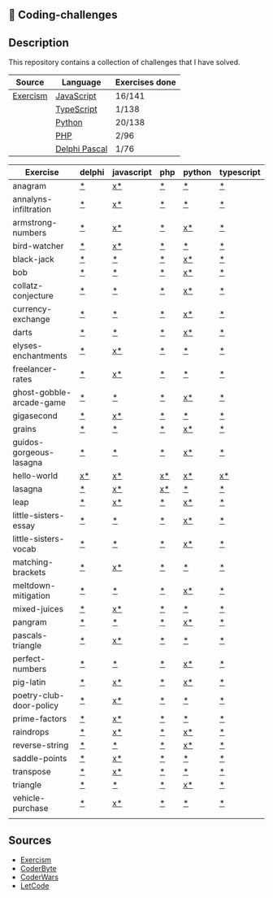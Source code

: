 ## 🎯 Coding-challenges

## Description

This repository contains a collection of challenges that I have solved.

| Source                                  | Language                          | Exercises done |
| --------------------------------------- | --------------------------------- | -------------- |
| [Exercism](https://exercism.org/tracks) | [JavaScript](exercism/javascript) | 16/141         |
|                                         | [TypeScript](exercism/typescript) | 1/138          |
|                                         | [Python](exercism/python)         | 20/138         |
|                                         | [PHP](exercism/php)               | 2/96           |
|                                         | [Delphi Pascal](exercism/delphi)  | 1/76           |

| Exercise                 | delphi                                                                                  | javascript                                                                                                              | php                                                                               | python                                                                                                            | typescript                                                                                      |
| ------------------------ | --------------------------------------------------------------------------------------- | ----------------------------------------------------------------------------------------------------------------------- | --------------------------------------------------------------------------------- | ----------------------------------------------------------------------------------------------------------------- | ----------------------------------------------------------------------------------------------- |
| anagram                  | [\*](https://exercism.org/tracks/delphi/exercises/anagram)                              | [x](./javascript/anagram)[\*](https://exercism.org/tracks/javascript/exercises/anagram)                                 | [\*](https://exercism.org/tracks/php/exercises/anagram)                           | [\*](https://exercism.org/tracks/python/exercises/anagram)                                                        | [\*](https://exercism.org/tracks/typescript/exercises/anagram)                                  |
| annalyns-infiltration    | [\*](https://exercism.org/tracks/delphi/exercises/annalyns-infiltration)                | [x](./javascript/annalyns-infiltration)[\*](https://exercism.org/tracks/javascript/exercises/annalyns-infiltration)     | [\*](https://exercism.org/tracks/php/exercises/annalyns-infiltration)             | [\*](https://exercism.org/tracks/python/exercises/annalyns-infiltration)                                          | [\*](https://exercism.org/tracks/typescript/exercises/annalyns-infiltration)                    |
| armstrong-numbers        | [\*](https://exercism.org/tracks/delphi/exercises/armstrong-numbers)                    | [x](./javascript/armstrong-numbers)[\*](https://exercism.org/tracks/javascript/exercises/armstrong-numbers)             | [\*](https://exercism.org/tracks/php/exercises/armstrong-numbers)                 | [x](./python/armstrong-numbers)[\*](https://exercism.org/tracks/python/exercises/armstrong-numbers)               | [\*](https://exercism.org/tracks/typescript/exercises/armstrong-numbers)                        |
| bird-watcher             | [\*](https://exercism.org/tracks/delphi/exercises/bird-watcher)                         | [x](./javascript/bird-watcher)[\*](https://exercism.org/tracks/javascript/exercises/bird-watcher)                       | [\*](https://exercism.org/tracks/php/exercises/bird-watcher)                      | [\*](https://exercism.org/tracks/python/exercises/bird-watcher)                                                   | [\*](https://exercism.org/tracks/typescript/exercises/bird-watcher)                             |
| black-jack               | [\*](https://exercism.org/tracks/delphi/exercises/black-jack)                           | [\*](https://exercism.org/tracks/javascript/exercises/black-jack)                                                       | [\*](https://exercism.org/tracks/php/exercises/black-jack)                        | [x](./python/black-jack)[\*](https://exercism.org/tracks/python/exercises/black-jack)                             | [\*](https://exercism.org/tracks/typescript/exercises/black-jack)                               |
| bob                      | [\*](https://exercism.org/tracks/delphi/exercises/bob)                                  | [\*](https://exercism.org/tracks/javascript/exercises/bob)                                                              | [\*](https://exercism.org/tracks/php/exercises/bob)                               | [x](./python/bob)[\*](https://exercism.org/tracks/python/exercises/bob)                                           | [\*](https://exercism.org/tracks/typescript/exercises/bob)                                      |
| collatz-conjecture       | [\*](https://exercism.org/tracks/delphi/exercises/collatz-conjecture)                   | [\*](https://exercism.org/tracks/javascript/exercises/collatz-conjecture)                                               | [\*](https://exercism.org/tracks/php/exercises/collatz-conjecture)                | [x](./python/collatz-conjecture)[\*](https://exercism.org/tracks/python/exercises/collatz-conjecture)             | [\*](https://exercism.org/tracks/typescript/exercises/collatz-conjecture)                       |
| currency-exchange        | [\*](https://exercism.org/tracks/delphi/exercises/currency-exchange)                    | [\*](https://exercism.org/tracks/javascript/exercises/currency-exchange)                                                | [\*](https://exercism.org/tracks/php/exercises/currency-exchange)                 | [x](./python/currency-exchange)[\*](https://exercism.org/tracks/python/exercises/currency-exchange)               | [\*](https://exercism.org/tracks/typescript/exercises/currency-exchange)                        |
| darts                    | [\*](https://exercism.org/tracks/delphi/exercises/darts)                                | [\*](https://exercism.org/tracks/javascript/exercises/darts)                                                            | [\*](https://exercism.org/tracks/php/exercises/darts)                             | [x](./python/darts)[\*](https://exercism.org/tracks/python/exercises/darts)                                       | [\*](https://exercism.org/tracks/typescript/exercises/darts)                                    |
| elyses-enchantments      | [\*](https://exercism.org/tracks/delphi/exercises/elyses-enchantments)                  | [x](./javascript/elyses-enchantments)[\*](https://exercism.org/tracks/javascript/exercises/elyses-enchantments)         | [\*](https://exercism.org/tracks/php/exercises/elyses-enchantments)               | [\*](https://exercism.org/tracks/python/exercises/elyses-enchantments)                                            | [\*](https://exercism.org/tracks/typescript/exercises/elyses-enchantments)                      |
| freelancer-rates         | [\*](https://exercism.org/tracks/delphi/exercises/freelancer-rates)                     | [x](./javascript/freelancer-rates)[\*](https://exercism.org/tracks/javascript/exercises/freelancer-rates)               | [\*](https://exercism.org/tracks/php/exercises/freelancer-rates)                  | [\*](https://exercism.org/tracks/python/exercises/freelancer-rates)                                               | [\*](https://exercism.org/tracks/typescript/exercises/freelancer-rates)                         |
| ghost-gobble-arcade-game | [\*](https://exercism.org/tracks/delphi/exercises/ghost-gobble-arcade-game)             | [\*](https://exercism.org/tracks/javascript/exercises/ghost-gobble-arcade-game)                                         | [\*](https://exercism.org/tracks/php/exercises/ghost-gobble-arcade-game)          | [x](./python/ghost-gobble-arcade-game)[\*](https://exercism.org/tracks/python/exercises/ghost-gobble-arcade-game) | [\*](https://exercism.org/tracks/typescript/exercises/ghost-gobble-arcade-game)                 |
| gigasecond               | [\*](https://exercism.org/tracks/delphi/exercises/gigasecond)                           | [x](./javascript/gigasecond)[\*](https://exercism.org/tracks/javascript/exercises/gigasecond)                           | [\*](https://exercism.org/tracks/php/exercises/gigasecond)                        | [\*](https://exercism.org/tracks/python/exercises/gigasecond)                                                     | [\*](https://exercism.org/tracks/typescript/exercises/gigasecond)                               |
| grains                   | [\*](https://exercism.org/tracks/delphi/exercises/grains)                               | [\*](https://exercism.org/tracks/javascript/exercises/grains)                                                           | [\*](https://exercism.org/tracks/php/exercises/grains)                            | [x](./python/grains)[\*](https://exercism.org/tracks/python/exercises/grains)                                     | [\*](https://exercism.org/tracks/typescript/exercises/grains)                                   |
| guidos-gorgeous-lasagna  | [\*](https://exercism.org/tracks/delphi/exercises/guidos-gorgeous-lasagna)              | [\*](https://exercism.org/tracks/javascript/exercises/guidos-gorgeous-lasagna)                                          | [\*](https://exercism.org/tracks/php/exercises/guidos-gorgeous-lasagna)           | [x](./python/guidos-gorgeous-lasagna)[\*](https://exercism.org/tracks/python/exercises/guidos-gorgeous-lasagna)   | [\*](https://exercism.org/tracks/typescript/exercises/guidos-gorgeous-lasagna)                  |
| hello-world              | [x](./delphi/hello-world)[\*](https://exercism.org/tracks/delphi/exercises/hello-world) | [x](./javascript/hello-world)[\*](https://exercism.org/tracks/javascript/exercises/hello-world)                         | [x](./php/hello-world)[\*](https://exercism.org/tracks/php/exercises/hello-world) | [x](./python/hello-world)[\*](https://exercism.org/tracks/python/exercises/hello-world)                           | [x](./typescript/hello-world)[\*](https://exercism.org/tracks/typescript/exercises/hello-world) |
| lasagna                  | [\*](https://exercism.org/tracks/delphi/exercises/lasagna)                              | [x](./javascript/lasagna)[\*](https://exercism.org/tracks/javascript/exercises/lasagna)                                 | [x](./php/lasagna)[\*](https://exercism.org/tracks/php/exercises/lasagna)         | [\*](https://exercism.org/tracks/python/exercises/lasagna)                                                        | [\*](https://exercism.org/tracks/typescript/exercises/lasagna)                                  |
| leap                     | [\*](https://exercism.org/tracks/delphi/exercises/leap)                                 | [x](./javascript/leap)[\*](https://exercism.org/tracks/javascript/exercises/leap)                                       | [\*](https://exercism.org/tracks/php/exercises/leap)                              | [x](./python/leap)[\*](https://exercism.org/tracks/python/exercises/leap)                                         | [\*](https://exercism.org/tracks/typescript/exercises/leap)                                     |
| little-sisters-essay     | [\*](https://exercism.org/tracks/delphi/exercises/little-sisters-essay)                 | [\*](https://exercism.org/tracks/javascript/exercises/little-sisters-essay)                                             | [\*](https://exercism.org/tracks/php/exercises/little-sisters-essay)              | [x](./python/little-sisters-essay)[\*](https://exercism.org/tracks/python/exercises/little-sisters-essay)         | [\*](https://exercism.org/tracks/typescript/exercises/little-sisters-essay)                     |
| little-sisters-vocab     | [\*](https://exercism.org/tracks/delphi/exercises/little-sisters-vocab)                 | [\*](https://exercism.org/tracks/javascript/exercises/little-sisters-vocab)                                             | [\*](https://exercism.org/tracks/php/exercises/little-sisters-vocab)              | [x](./python/little-sisters-vocab)[\*](https://exercism.org/tracks/python/exercises/little-sisters-vocab)         | [\*](https://exercism.org/tracks/typescript/exercises/little-sisters-vocab)                     |
| matching-brackets        | [\*](https://exercism.org/tracks/delphi/exercises/matching-brackets)                    | [x](./javascript/matching-brackets)[\*](https://exercism.org/tracks/javascript/exercises/matching-brackets)             | [\*](https://exercism.org/tracks/php/exercises/matching-brackets)                 | [\*](https://exercism.org/tracks/python/exercises/matching-brackets)                                              | [\*](https://exercism.org/tracks/typescript/exercises/matching-brackets)                        |
| meltdown-mitigation      | [\*](https://exercism.org/tracks/delphi/exercises/meltdown-mitigation)                  | [\*](https://exercism.org/tracks/javascript/exercises/meltdown-mitigation)                                              | [\*](https://exercism.org/tracks/php/exercises/meltdown-mitigation)               | [x](./python/meltdown-mitigation)[\*](https://exercism.org/tracks/python/exercises/meltdown-mitigation)           | [\*](https://exercism.org/tracks/typescript/exercises/meltdown-mitigation)                      |
| mixed-juices             | [\*](https://exercism.org/tracks/delphi/exercises/mixed-juices)                         | [x](./javascript/mixed-juices)[\*](https://exercism.org/tracks/javascript/exercises/mixed-juices)                       | [\*](https://exercism.org/tracks/php/exercises/mixed-juices)                      | [\*](https://exercism.org/tracks/python/exercises/mixed-juices)                                                   | [\*](https://exercism.org/tracks/typescript/exercises/mixed-juices)                             |
| pangram                  | [\*](https://exercism.org/tracks/delphi/exercises/pangram)                              | [\*](https://exercism.org/tracks/javascript/exercises/pangram)                                                          | [\*](https://exercism.org/tracks/php/exercises/pangram)                           | [x](./python/pangram)[\*](https://exercism.org/tracks/python/exercises/pangram)                                   | [\*](https://exercism.org/tracks/typescript/exercises/pangram)                                  |
| pascals-triangle         | [\*](https://exercism.org/tracks/delphi/exercises/pascals-triangle)                     | [x](./javascript/pascals-triangle)[\*](https://exercism.org/tracks/javascript/exercises/pascals-triangle)               | [\*](https://exercism.org/tracks/php/exercises/pascals-triangle)                  | [\*](https://exercism.org/tracks/python/exercises/pascals-triangle)                                               | [\*](https://exercism.org/tracks/typescript/exercises/pascals-triangle)                         |
| perfect-numbers          | [\*](https://exercism.org/tracks/delphi/exercises/perfect-numbers)                      | [\*](https://exercism.org/tracks/javascript/exercises/perfect-numbers)                                                  | [\*](https://exercism.org/tracks/php/exercises/perfect-numbers)                   | [x](./python/perfect-numbers)[\*](https://exercism.org/tracks/python/exercises/perfect-numbers)                   | [\*](https://exercism.org/tracks/typescript/exercises/perfect-numbers)                          |
| pig-latin                | [\*](https://exercism.org/tracks/delphi/exercises/pig-latin)                            | [x](./javascript/pig-latin)[\*](https://exercism.org/tracks/javascript/exercises/pig-latin)                             | [\*](https://exercism.org/tracks/php/exercises/pig-latin)                         | [x](./python/pig-latin)[\*](https://exercism.org/tracks/python/exercises/pig-latin)                               | [\*](https://exercism.org/tracks/typescript/exercises/pig-latin)                                |
| poetry-club-door-policy  | [\*](https://exercism.org/tracks/delphi/exercises/poetry-club-door-policy)              | [x](./javascript/poetry-club-door-policy)[\*](https://exercism.org/tracks/javascript/exercises/poetry-club-door-policy) | [\*](https://exercism.org/tracks/php/exercises/poetry-club-door-policy)           | [\*](https://exercism.org/tracks/python/exercises/poetry-club-door-policy)                                        | [\*](https://exercism.org/tracks/typescript/exercises/poetry-club-door-policy)                  |
| prime-factors            | [\*](https://exercism.org/tracks/delphi/exercises/prime-factors)                        | [x](./javascript/prime-factors)[\*](https://exercism.org/tracks/javascript/exercises/prime-factors)                     | [\*](https://exercism.org/tracks/php/exercises/prime-factors)                     | [\*](https://exercism.org/tracks/python/exercises/prime-factors)                                                  | [\*](https://exercism.org/tracks/typescript/exercises/prime-factors)                            |
| raindrops                | [\*](https://exercism.org/tracks/delphi/exercises/raindrops)                            | [x](./javascript/raindrops)[\*](https://exercism.org/tracks/javascript/exercises/raindrops)                             | [\*](https://exercism.org/tracks/php/exercises/raindrops)                         | [x](./python/raindrops)[\*](https://exercism.org/tracks/python/exercises/raindrops)                               | [\*](https://exercism.org/tracks/typescript/exercises/raindrops)                                |
| reverse-string           | [\*](https://exercism.org/tracks/delphi/exercises/reverse-string)                       | [\*](https://exercism.org/tracks/javascript/exercises/reverse-string)                                                   | [\*](https://exercism.org/tracks/php/exercises/reverse-string)                    | [x](./python/reverse-string)[\*](https://exercism.org/tracks/python/exercises/reverse-string)                     | [\*](https://exercism.org/tracks/typescript/exercises/reverse-string)                           |
| saddle-points            | [\*](https://exercism.org/tracks/delphi/exercises/saddle-points)                        | [x](./javascript/saddle-points)[\*](https://exercism.org/tracks/javascript/exercises/saddle-points)                     | [\*](https://exercism.org/tracks/php/exercises/saddle-points)                     | [\*](https://exercism.org/tracks/python/exercises/saddle-points)                                                  | [\*](https://exercism.org/tracks/typescript/exercises/saddle-points)                            |
| transpose                | [\*](https://exercism.org/tracks/delphi/exercises/transpose)                            | [x](./javascript/transpose)[\*](https://exercism.org/tracks/javascript/exercises/transpose)                             | [\*](https://exercism.org/tracks/php/exercises/transpose)                         | [\*](https://exercism.org/tracks/python/exercises/transpose)                                                      | [\*](https://exercism.org/tracks/typescript/exercises/transpose)                                |
| triangle                 | [\*](https://exercism.org/tracks/delphi/exercises/triangle)                             | [\*](https://exercism.org/tracks/javascript/exercises/triangle)                                                         | [\*](https://exercism.org/tracks/php/exercises/triangle)                          | [x](./python/triangle)[\*](https://exercism.org/tracks/python/exercises/triangle)                                 | [\*](https://exercism.org/tracks/typescript/exercises/triangle)                                 |
| vehicle-purchase         | [\*](https://exercism.org/tracks/delphi/exercises/vehicle-purchase)                     | [x](./javascript/vehicle-purchase)[\*](https://exercism.org/tracks/javascript/exercises/vehicle-purchase)               | [\*](https://exercism.org/tracks/php/exercises/vehicle-purchase)                  | [\*](https://exercism.org/tracks/python/exercises/vehicle-purchase)                                               | [\*](https://exercism.org/tracks/typescript/exercises/vehicle-purchase)                         |
|  |

## Sources

- [Exercism](https://exercism.org/)
- [CoderByte](https://coderbyte.com/)
- [CoderWars](https://www.codewars.com/)
- [LetCode](https://leetcode.com/)
